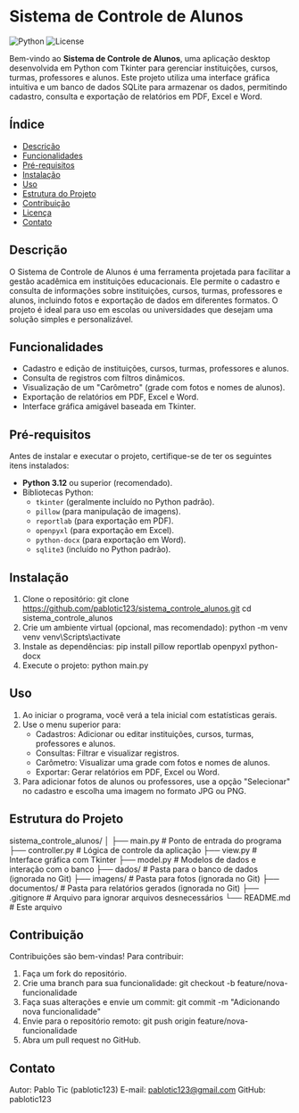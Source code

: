 # Sistema de Controle de Alunos

![Python](https://img.shields.io/badge/Python-3.12-blue.svg) ![License](https://img.shields.io/badge/License-MIT-green.svg)

Bem-vindo ao **Sistema de Controle de Alunos**, uma aplicação desktop desenvolvida em Python com Tkinter para gerenciar instituições, cursos, turmas, professores e alunos. Este projeto utiliza uma interface gráfica intuitiva e um banco de dados SQLite para armazenar os dados, permitindo cadastro, consulta e exportação de relatórios em PDF, Excel e Word.

## Índice
- [Descrição](#descrição)
- [Funcionalidades](#funcionalidades)
- [Pré-requisitos](#pré-requisitos)
- [Instalação](#instalação)
- [Uso](#uso)
- [Estrutura do Projeto](#estrutura-do-projeto)
- [Contribuição](#contribuição)
- [Licença](#licença)
- [Contato](#contato)

## Descrição
O Sistema de Controle de Alunos é uma ferramenta projetada para facilitar a gestão acadêmica em instituições educacionais. Ele permite o cadastro e consulta de informações sobre instituições, cursos, turmas, professores e alunos, incluindo fotos e exportação de dados em diferentes formatos. O projeto é ideal para uso em escolas ou universidades que desejam uma solução simples e personalizável.

## Funcionalidades
- Cadastro e edição de instituições, cursos, turmas, professores e alunos.
- Consulta de registros com filtros dinâmicos.
- Visualização de um "Carômetro" (grade com fotos e nomes de alunos).
- Exportação de relatórios em PDF, Excel e Word.
- Interface gráfica amigável baseada em Tkinter.

## Pré-requisitos
Antes de instalar e executar o projeto, certifique-se de ter os seguintes itens instalados:
- **Python 3.12** ou superior (recomendado).
- Bibliotecas Python:
  - `tkinter` (geralmente incluído no Python padrão).
  - `pillow` (para manipulação de imagens).
  - `reportlab` (para exportação em PDF).
  - `openpyxl` (para exportação em Excel).
  - `python-docx` (para exportação em Word).
  - `sqlite3` (incluído no Python padrão).

## Instalação
1. Clone o repositório:
   git clone https://github.com/pablotic123/sistema_controle_alunos.git
   cd sistema_controle_alunos
2. Crie um ambiente virtual (opcional, mas recomendado):
   python -m venv venv
   venv\Scripts\activate
3. Instale as dependências:
   pip install pillow reportlab openpyxl python-docx
4. Execute o projeto:
   python main.py

## Uso
1. Ao iniciar o programa, você verá a tela inicial com estatísticas gerais.
2. Use o menu superior para:
   - Cadastros: Adicionar ou editar instituições, cursos, turmas, professores e alunos.
   - Consultas: Filtrar e visualizar registros.
   - Carômetro: Visualizar uma grade com fotos e nomes de alunos.
   - Exportar: Gerar relatórios em PDF, Excel ou Word.
3. Para adicionar fotos de alunos ou professores, use a opção "Selecionar" no cadastro e escolha uma imagem no formato JPG ou PNG.

## Estrutura do Projeto

sistema_controle_alunos/
│
├── main.py            # Ponto de entrada do programa
├── controller.py      # Lógica de controle da aplicação
├── view.py            # Interface gráfica com Tkinter
├── model.py           # Modelos de dados e interação com o banco
├── dados/             # Pasta para o banco de dados (ignorada no Git)
├── imagens/           # Pasta para fotos (ignorada no Git)
├── documentos/        # Pasta para relatórios gerados (ignorada no Git)
├── .gitignore         # Arquivo para ignorar arquivos desnecessários
└── README.md          # Este arquivo

## Contribuição
Contribuições são bem-vindas! Para contribuir:
1. Faça um fork do repositório.
2. Crie uma branch para sua funcionalidade:
   git checkout -b feature/nova-funcionalidade
3. Faça suas alterações e envie um commit:
   git commit -m "Adicionando nova funcionalidade"
4. Envie para o repositório remoto:
   git push origin feature/nova-funcionalidade
5. Abra um pull request no GitHub.

## Contato
Autor: Pablo Tic (pablotic123)
E-mail: pablotic123@gmail.com
GitHub: pablotic123